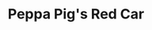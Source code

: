 ---
id: PE06059
title: Peppa Pig's Red Car
price:
    hkd: 200
    twd: 800
dimensions:
    w: 20
    l: 13
    h: 14
    unit: cm
imgs: 
    - 'images/products/peppa-pigs-red-car.png'
---